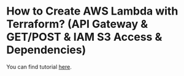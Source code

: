 # How to Create AWS Lambda with Terraform? (API Gateway & GET/POST & IAM S3 Access & Dependencies)

You can find tutorial [here](https://khulnasoft.com/amazon/how-to-create-aws-lambda-with-terraform/).
